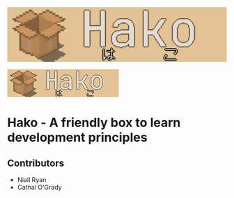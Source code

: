 <img src="./docs/logos/hako_banner.png" alt="Project Banner" width="600" />

![Alt text](./docs/logos/hako_banner.png)

# Hako - A friendly box to learn development principles

## Contributors
 - Niall Ryan
 - Cathal O'Grady
